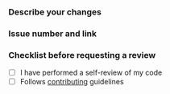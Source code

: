 ### Describe your changes

### Issue number and link

### Checklist before requesting a review
- [ ] I have performed a self-review of my code
- [ ] Follows [contributing](https://github.com/beansource/awesome-orgs/blob/main/contributing.md) guidelines
